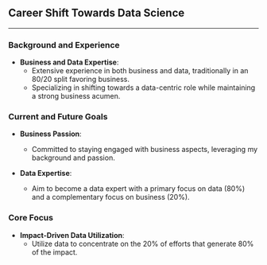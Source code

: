 ## **Career Shift Towards Data Science**

---

### **Background and Experience**

- **Business and Data Expertise**:
  - Extensive experience in both business and data, traditionally in an 80/20 split favoring business.
  - Specializing in shifting towards a data-centric role while maintaining a strong business acumen.

### **Current and Future Goals**

- **Business Passion**:
  - Committed to staying engaged with business aspects, leveraging my background and passion.
  
- **Data Expertise**:
  - Aim to become a data expert with a primary focus on data (80%) and a complementary focus on business (20%).

### **Core Focus**

- **Impact-Driven Data Utilization**:
  - Utilize data to concentrate on the 20% of efforts that generate 80% of the impact.

